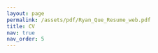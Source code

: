 ```yaml
---
layout: page
permalink: /assets/pdf/Ryan_Que_Resume_web.pdf
title: CV
nav: true
nav_order: 5
---
```


